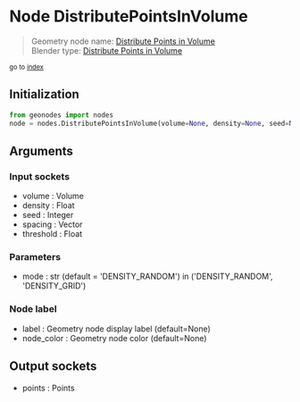 
# Node DistributePointsInVolume

> Geometry node name: [Distribute Points in Volume](https://docs.blender.org/manual/en/latest/modeling/geometry_nodes/point/distribute_points_in_volume.html)<br>
  Blender type: [Distribute Points in Volume](https://docs.blender.org/api/current/bpy.types.GeometryNodeDistributePointsInVolume.html)
  
<sub>go to [index](../index.md)</sub>

## Initialization

```python
from geonodes import nodes
node = nodes.DistributePointsInVolume(volume=None, density=None, seed=None, spacing=None, threshold=None, mode='DENSITY_RANDOM', label=None, node_color=None)
```



## Arguments


### Input sockets

- volume : Volume
- density : Float
- seed : Integer
- spacing : Vector
- threshold : Float

### Parameters

- mode : str (default = 'DENSITY_RANDOM') in ('DENSITY_RANDOM', 'DENSITY_GRID')

### Node label

- label : Geometry node display label (default=None)
- node_color : Geometry node color (default=None)

## Output sockets

- points : Points
